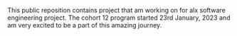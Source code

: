 This public reposition contains project that am working on for alx software engineering project. 
The cohort 12 program started 23rd January, 2023 and am very excited to be a part of this amazing journey.
